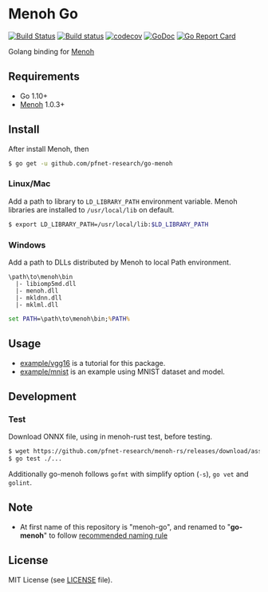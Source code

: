 # Menoh Go

[![Build Status](https://travis-ci.org/pfnet-research/go-menoh.svg?branch=master)](https://travis-ci.org/pfnet-research/go-menoh)
[![Build status](https://ci.appveyor.com/api/projects/status/29w9dkt4noorr7rl/branch/master?svg=true)](https://ci.appveyor.com/project/disktnk/go-menoh-27309/branch/master)
[![codecov](https://codecov.io/gh/pfnet-research/go-menoh/branch/master/graph/badge.svg)](https://codecov.io/gh/pfnet-research/go-menoh)
[![GoDoc](https://godoc.org/github.com/pfnet-research/go-menoh?status.svg)](http://godoc.org/github.com/pfnet-research/go-menoh)
[![Go Report Card](https://goreportcard.com/badge/github.com/pfnet-research/go-menoh)](https://goreportcard.com/report/github.com/pfnet-research/go-menoh)

Golang binding for [Menoh](https://github.com/pfnet-research/menoh)

## Requirements

- Go 1.10+
- [Menoh](https://github.com/pfnet-research/menoh) 1.0.3+

## Install

After install Menoh, then

```bash
$ go get -u github.com/pfnet-research/go-menoh
```

### Linux/Mac

Add a path to library to `LD_LIBRARY_PATH` environment variable. Menoh libraries are installed to `/usr/local/lib` on default.

```bash
$ export LD_LIBRARY_PATH=/usr/local/lib:$LD_LIBRARY_PATH
```

### Windows

Add a path to DLLs distributed by Menoh to local Path environment.

```
\path\to\menoh\bin
  |- libiomp5md.dll
  |- menoh.dll
  |- mkldnn.dll
  |- mklml.dll
```

```cmd
set PATH=\path\to\menoh\bin;%PATH%
```

## Usage

- [example/vgg16](example/vgg16) is a tutorial for this package.
- [example/mnist](example/mnist) is an example using MNIST dataset and model.

## Development

### Test

Download ONNX file, using in menoh-rust test, before testing.

```bash
$ wget https://github.com/pfnet-research/menoh-rs/releases/download/assets/MLP.onnx -P test_data
$ go test ./...
```

Additionally go-menoh follows `gofmt` with simplify option (`-s`), `go vet` and `golint`.

## Note

- At first name of this repository is "menoh-go", and renamed to "**go-menoh**" to follow [recommended naming rule](https://github.com/golang/go/wiki/PackagePublishing)

## License

MIT License (see [LICENSE](/LICENSE) file).
